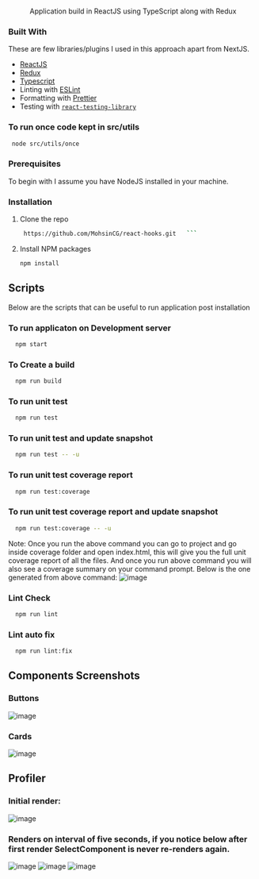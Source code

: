 <br />
<p align="center">
  <p align="center">
    Application build in ReactJS using TypeScript along with Redux
   </p>
</p>


### Built With
These are few libraries/plugins I used in this approach apart from NextJS.

* [ReactJS](https://reactjs.org/)
* [Redux](https://redux.js.org/)
* [Typescript](https://www.typescriptlang.org/)
* Linting with [ESLint](https://eslint.org/)
* Formatting with [Prettier](https://prettier.io/)
* Testing with [`react-testing-library`](https://testing-library.com/docs/react-testing-library/intro)

### To run once code kept in **src/utils**

   ```sh
    node src/utils/once
   ```

### Prerequisites
To begin with I assume you have NodeJS installed in your machine.

### Installation

1. Clone the repo
   ```sh
    https://github.com/MohsinCG/react-hooks.git   ```
2. Install NPM packages
   ```sh
   npm install
   ```


<!-- SCRIPTS -->
## Scripts
Below are the scripts that can be useful to run application post installation

### To run applicaton on Development server
 ```sh
   npm start
   ```

### To Create a build
 ```sh
   npm run build
   ```
   
### To run unit test
 ```sh
   npm run test
   ```

### To run unit test and update snapshot
 ```sh
   npm run test -- -u
   ```
### To run unit test coverage report
 ```sh
   npm run test:coverage
   ```
### To run unit test coverage report and update snapshot
 ```sh
   npm run test:coverage -- -u
   ```
Note: Once you run the above command you can go to project and go inside coverage folder and open index.html, this will give you the full unit coverage report
of all the files. And once you run above command you will also see a coverage summary on your command prompt.
Below is the one generated from above command:
![image](https://user-images.githubusercontent.com/22741874/109169895-2e35f100-7778-11eb-8df3-ec5fff31aef8.png)
      
### Lint Check
 ```sh
   npm run lint
   ```
### Lint auto fix
 ```sh
   npm run lint:fix
   ```

## Components Screenshots
 ### Buttons
![image](https://user-images.githubusercontent.com/22741874/109172568-d482f600-777a-11eb-9b55-1813a45f96c1.png)

 ### Cards
![image](https://user-images.githubusercontent.com/22741874/109172742-04ca9480-777b-11eb-85db-c7489c03225d.png)


## Profiler

### Initial render:
![image](https://user-images.githubusercontent.com/22741874/109171419-ad77f480-7779-11eb-97f3-134028d0d83c.png)


### Renders on interval of five seconds, if you notice below after first render SelectComponent is never re-renders again.

![image](https://user-images.githubusercontent.com/22741874/109171820-08a9e700-777a-11eb-9aa5-85d2813354cc.png)
![image](https://user-images.githubusercontent.com/22741874/109171982-33943b00-777a-11eb-93dd-6b8dc04655bc.png)
![image](https://user-images.githubusercontent.com/22741874/109172114-54f52700-777a-11eb-8303-a6f052c95a8d.png)
